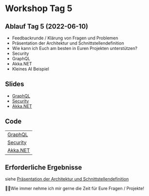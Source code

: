 # Workshop Tag 5

## Ablauf Tag 5 (2022-06-10)

- Feedbackrunde / Klärung von Fragen und Problemen
- Präsentation der Architektur und Schnittstellendefinition
- Wie kann ich Euch am besten in Euren Projekten unterstützen?
- Security
- GraphQL
- Akka.NET
- Kleines AI Beispiel

## Slides

- [GraphQL](../../modules/aspnet_graphql)
- [Security](../slides/Security.pdf)
- [Akka.NET](../slides/Akka.NET.pdf)

## Code

|                                            |
| ------------------------------------------ |
| [GraphQL](../../modules/aspnet_graphql)    |
| [Security](../../modules/aspnet_security/) |
| [Akka.NET](../../modules/aspnet_akka/)     |

## Erforderliche Ergebnisse

siehe [Präsentation der Architektur und Schnittstellendefinition](https://github.com/florianwachs/AspNetWebservicesCourse/blob/main/course/00_exam/readme.md#pr%C3%A4sentation-der-architektur-und-schnittstellendefinition)

💁‍♀️Wie immer nehme ich mir gerne die Zeit für Eure Fragen / Projekte!
